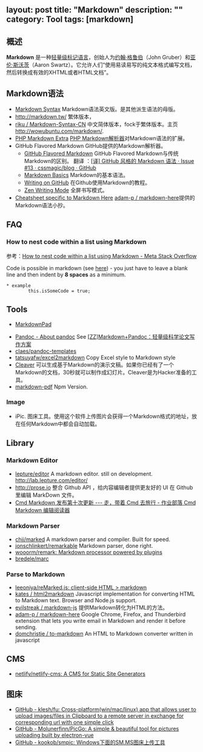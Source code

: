 layout: post
title: "Markdown"
description: ""
category: Tool
tags: [markdown]
---
## 概述

**Markdown** 是一种[轻量级标记语言](http://zh.wikipedia.org/wiki/%E8%BD%BB%E9%87%8F%E7%BA%A7%E6%A0%87%E8%AE%B0%E8%AF%AD%E8%A8%80)，创始人为[约翰·格鲁伯](http://zh.wikipedia.org/w/index.php?title=%E7%B4%84%E7%BF%B0%C2%B7%E6%A0%BC%E9%AD%AF%E4%BC%AF&action=edit&redlink=1)（John Gruber）和[亚伦·斯沃茨](http://zh.wikipedia.org/wiki/%E4%BA%9A%E4%BC%A6%C2%B7%E6%96%AF%E6%B2%83%E8%8C%A8)（Aaron Swartz）。它允许人们“使用易读易写的纯文本格式编写文档，然后转换成有效的XHTML或者HTML文档”。

<!-- more -->

## Markdown语法

- [Markdown Syntax](http://daringfireball.net/projects/markdown/) Markdown语法英文版。是其他派生语法的母版。
- <http://markdown.tw/> 繁体版本，
- [riku / Markdown-Syntax-CN](https://gitcafe.com/riku/Markdown-Syntax-CN) 中文简体版本，fock于繁体版本。主页 <http://wowubuntu.com/markdown/>.
- [PHP Markdown Extra](http://michelf.ca/projects/php-markdown/extra/) [PHP Markdown解析器](https://github.com/michelf/php-markdown)对Markdown语法的扩展。
- GitHub Flavored Markdown GitHub提供的Markdown解析器。
    - [GitHub Flavored Markdown](https://help.github.com/articles/github-flavored-markdown) GitHub Flavored Markdown与传统Markdown的区别。 翻译 ：[[译] GitHub 风格的 Markdown 语法 · Issue #13 · cssmagic/blog · GitHub](https://github.com/cssmagic/blog/issues/13)
    - [Markdown Basics](https://help.github.com/articles/markdown-basics) Markdown的基本语法。
    - [Writing on GitHub](https://help.github.com/articles/writing-on-github) 在Github使用Markdown的教程。
    - [Zen Writing Mode](https://github.com/blog/1379-zen-writing-mode) 全屏书写模式。
- [Cheatsheet specific to Markdown Here](https://github.com/adam-p/markdown-here/wiki/Markdown-Cheatsheet) [adam-p / markdown-here](https://github.com/adam-p/markdown-here)提供的Markdown语法小抄。

## FAQ

### How to nest code within a list using Markdown

参考：[How to nest code within a list using Markdown - Meta Stack Overflow](http://meta.stackoverflow.com/questions/3792/how-to-nest-code-within-a-list-using-markdown)

Code is possible in markdown (see [here](http://meta.stackoverflow.com/questions/3122/formatting-sandbox/3431#3431)) - you just have to leave a blank line and then indent by **8 spaces** as a minimum.

    * example
            this.isSomeCode = true;


## Tools

* [MarkdownPad](http://markdownpad.com/)
- [Pandoc - About pandoc](http://johnmacfarlane.net/pandoc/) See [[ZZ]Markdown+Pandoc：轻量级科学论文写作方案](http://www.eetop.cn/blog/html/03/6503-33017.html)
- [claes/pandoc-templates](https://github.com/claes/pandoc-templates)
- [tatsuyafw/excel2markdown](https://github.com/tatsuyafw/excel2markdown) Copy Excel style to Markdown style
- [Cleaver](http://jdan.github.io/cleaver/) 可以生成基于Markdown的演示文稿。如果你已经有了一个Markdown的文档，30秒就可以制作成幻灯片。Cleaver是为Hacker准备的工具。
- [markdown-pdf](https://www.npmjs.com/package/markdown-pdf) Npm Version.

### Image

- iPic. 图床工具。使用这个软件上传图片会获得一个Markdown格式的地址，放在任何Markdown中都会自动加载。

## Library

### Markdown Editor

- [lepture/editor](https://github.com/lepture/editor) A markdown editor. still on development. <http://lab.lepture.com/editor/>
- <http://prose.io> 整合 Github API ，给内容编辑者提供更友好的 UI 在 Github 里编辑 MarkDown 文件。
- [Cmd Markdown 发布第十次更新 --- 走，带着 Cmd 去旅行 - 作业部落 Cmd Markdown 编辑阅读器](https://www.zybuluo.com/ghosert/note/90884)

### Markdown Parser

- [chjj/marked](https://github.com/chjj/marked) A markdown parser and compiler. Built for speed.
- [jonschlinkert/remarkable](https://github.com/jonschlinkert/remarkable) Markdown parser, done right.
- [wooorm/remark: Markdown processor powered by plugins](https://github.com/wooorm/remark)
- [bredele/marc](https://github.com/bredele/marc)

### Parse to Markdown

- [leeoniya/reMarked.js: client-side HTML > markdown](https://github.com/leeoniya/reMarked.js)
- [kates / html2markdown](https://github.com/kates/html2markdown) Javascript implementation for converting HTML to Markdown text. Browser and Node.js support.
- [evilstreak / markdown-js](https://github.com/evilstreak/markdown-js) 提供Markdown转化为HTML的方法。
- [adam-p / markdown-here](https://github.com/adam-p/markdown-here) Google Chrome, Firefox, and Thunderbird extension that lets you write email in Markdown and render it before sending.
- [domchristie / to-markdown](https://github.com/domchristie/to-markdown) An HTML to Markdown converter written in javascript

## CMS

- [netlify/netlify-cms: A CMS for Static Site Generators](https://github.com/netlify/netlify-cms)

## 图床

- [GitHub - klesh/fu: Cross-platform(win/mac/linux) app that allows user to upload images/files in Clipboard to a remote server in exchange for corresponding url with one simple click](https://github.com/klesh/fu)
- [GitHub - Molunerfinn/PicGo: A simple & beautiful tool for pictures uploading built by electron-vue](https://github.com/Molunerfinn/PicGo)
- [GitHub - kookob/smpic: Windows下面的SM.MS图床上传工具](https://github.com/kookob/smpic)